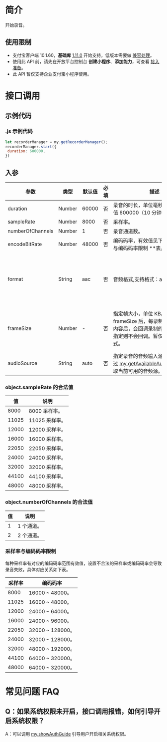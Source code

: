 # 简介
开始录音。

## 使用限制

- 支付宝客户端 10.1.60，**基础库** [1.11.0](https://opendocs.alipay.com/mini/framework/lib) 开始支持，低版本需要做 [兼容处理](https://docs.alipay.com/mini/framework/compatibility)。
- 使用此 API 前，请先在开放平台控制台 **创建小程序**、**添加能力**，可查看 [接入准备](https://opendocs.alipay.com/mini/02pj5u)。
- 此 API 暂仅支持企业支付宝小程序使用。

# 接口调用

## 示例代码

### .js 示例代码
```javascript
let recorderManager = my.getRecorderManager();
recorderManager.start({
 duration: 600000,
})
```

## 入参
| **参数** | **类型** | **默认值** | **必填** | **描述** | **备注** |
| --- | --- | --- | --- | --- | --- |
| duration | Number | 60000 | 否 | 录音的时长，单位毫秒（ms），最大值 600000（10 分钟）。 | - |
| sampleRate | Number | 8000 | 否 | 采样率。 | - |
| numberOfChannels | Number | 1 | 否 | 录音通道数。 | - |
| encodeBitRate | Number | 48000 | 否 | 编码码率，有效值见下方 **采样率与编码码率限制 **表。 | - |
| format | String | aac | 否 | 音频格式,支持格式：aac、mp3。 | mp3 从支付宝客户端版本 10.1.80 开始支持。 |
| frameSize | Number | - | 否 | 指定帧大小，单位 KB。传入 frameSize 后，每录制指定帧大小的内容后，会回调录制的文件内容，不指定则不会回调。暂仅支持 MP3 格式。 | 支付宝客户端版本 10.1.80 开始支持。 |
| audioSource | String | auto | 否 | 指定录音的音频输入源，可通过 [my.getAvailableAudioSources](https://opendocs.alipay.com/mini/00bg4t) 获取当前可用的音频源。 | - |

### object.sampleRate 的合法值
| **值** | **说明** |
| --- | --- |
| 8000 | 8000 采样率。 |
| 11025 | 11025 采样率。 |
| 12000 | 12000 采样率。 |
| 16000 | 16000 采样率。 |
| 22050 | 22050 采样率。 |
| 24000 | 24000 采样率。 |
| 32000 | 32000 采样率。 |
| 44100 | 44100 采样率。 |
| 48000 | 48000 采样率。 |

### object.numberOfChannels 的合法值
| **值** | **说明** |
| --- | --- |
| 1 | 1 个通道。 |
| 2 | 2 个通道。 |

### 采样率与编码码率限制
每种采样率有对应的编码码率范围有效值，设置不合法的采样率或编码码率会导致录音失败，具体对应关系如下表。

| **采样率** | **编码码率** |
| --- | --- |
| 8000 | 16000 ~ 48000。 |
| 11025 | 16000 ~ 48000。 |
| 12000 | 24000 ~ 64000。 |
| 16000 | 24000 ~ 96000。 |
| 22050 | 32000 ~ 128000。 |
| 24000 | 32000 ~ 128000。 |
| 32000 | 48000 ~ 192000。 |
| 44100 | 64000 ~ 320000。 |
| 48000 | 64000 ~ 320000。 |

# 常见问题 FAQ

## Q：如果系统权限未开启，接口调用报错，如何引导开启系统权限？
A：可以调用 [my.showAuthGuide](https://opendocs.alipay.com/mini/api/show-auth-guide) 引导用户开启相关系统权限。
